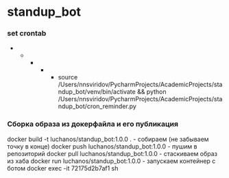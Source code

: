 # standup_bot
### set crontab
* * * * * source /Users/nnsviridov/PycharmProjects/AcademicProjects/standup_bot/venv/bin/activate && python /Users/nnsviridov/PycharmProjects/AcademicProjects/standup_bot/cron_reminder.py
### Сборка образа из докерфайла и его публикация
docker build -t luchanos/standup_bot:1.0.0 . - собираем (не забываем точку в конце)
docker push luchanos/standup_bot:1.0.0 - пушим в репозиторий
docker pull luchanos/standup_bot:1.0.0 - стаскиваем образ из хаба
docker run luchanos/standup_bot:1.0.0 - запускаем контейнер с ботом
docker exec -it 72175d2b7af1 sh